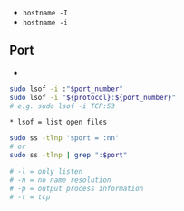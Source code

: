 * `hostname -I`
* `hostname -i`


## Port
* 
```bash
sudo lsof -i :"$port_number"
sudo lsof -i "${protocol}:${port_number}"
# e.g. sudo lsof -i TCP:53
```
    * lsof = list open files
```bash
sudo ss -tlnp 'sport = :nn'
# or
sudo ss -tlnp | grep ":$port"

# -l = only listen
# -n = no name resolution
# -p = output process information
# -t = tcp
```

